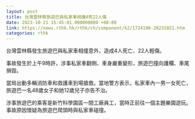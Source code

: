 ```yaml
---
layout: post
title: 台灣雲林縣旅遊巴與私家車相撞4死22人傷
date: 2023-10-21 15:45:01.000000000 +08:00
link: https://news.rthk.hk/rthk/ch/component/k2/1724190-20231021.htm
categories: rthk
---
```


台灣雲林縣發生旅遊巴與私家車相撞意外，造成4人死亡、22人輕傷。

事故發生於上午9時許，涉事私家車翻側、車身嚴重變形，旅遊巴撞向護欄、車尾損毀。

當局出動多輛消防車和救護車到場搶救。當地警方表示，私家車內一男一女死亡，旅遊巴一名48歲女子和她12歲兒子亦告不治。

涉事旅遊巴的乘客是新竹科學園區一間工廠員工，當時正前往一個主題樂園遊玩。事故原因懷疑為旅遊巴爬頭時與私家車碰撞。
